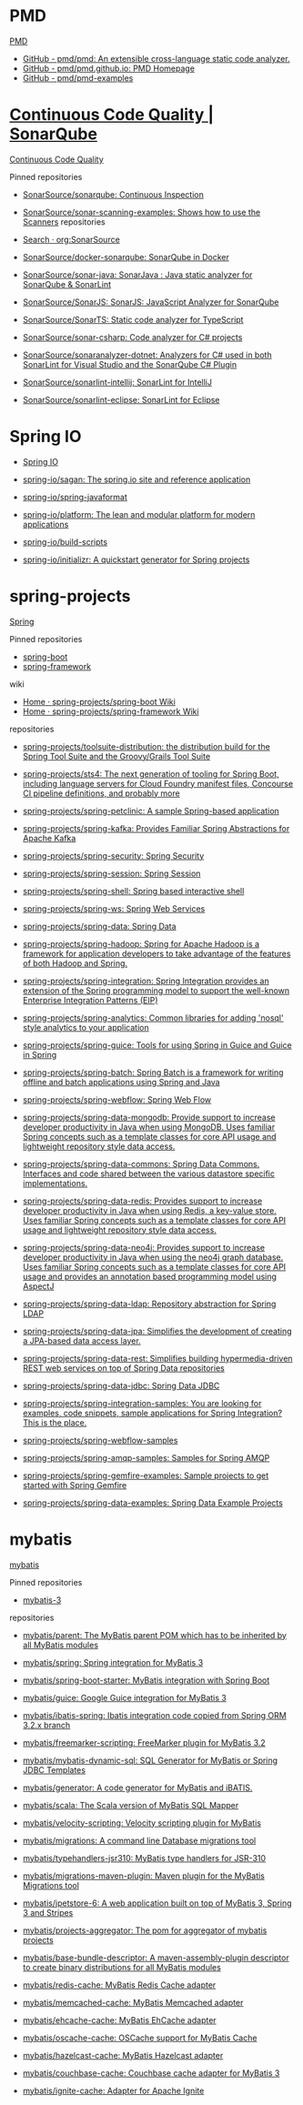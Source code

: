 

# PMD

[PMD](https://github.com/pmd)

* [GitHub - pmd/pmd: An extensible cross-language static code analyzer.](https://github.com/pmd/pmd)
* [GitHub - pmd/pmd.github.io: PMD Homepage](https://github.com/pmd/pmd.github.io)
* [GitHub - pmd/pmd-examples](https://github.com/pmd/pmd-examples)



# [Continuous Code Quality | SonarQube](https://www.sonarqube.org/)
  [Continuous Code Quality](https://github.com/SonarSource)
 
  Pinned repositories 
* [SonarSource/sonarqube: Continuous Inspection](https://github.com/SonarSource/sonarqube)
* [SonarSource/sonar-scanning-examples: Shows how to use the Scanners](https://github.com/SonarSource/sonar-scanning-examples)
repositories
* [Search · org:SonarSource](https://github.com/search?o=desc&q=org%3ASonarSource+&s=stars&type=Repositories)

* [SonarSource/docker-sonarqube: SonarQube in Docker](https://github.com/SonarSource/docker-sonarqube)
* [SonarSource/sonar-java: SonarJava : Java static analyzer for SonarQube & SonarLint](https://github.com/SonarSource/sonar-java)
* [SonarSource/SonarJS: SonarJS: JavaScript Analyzer for SonarQube](https://github.com/SonarSource/SonarJS)
* [SonarSource/SonarTS: Static code analyzer for TypeScript](https://github.com/SonarSource/SonarTS)

* [SonarSource/sonar-csharp: Code analyzer for C# projects](https://github.com/SonarSource/sonar-csharp)
* [SonarSource/sonaranalyzer-dotnet: Analyzers for C# used in both SonarLint for Visual Studio and the SonarQube C# Plugin](https://github.com/SonarSource/sonaranalyzer-dotnet)



* [SonarSource/sonarlint-intellij: SonarLint for IntelliJ](https://github.com/SonarSource/sonarlint-intellij)
* [SonarSource/sonarlint-eclipse: SonarLint for Eclipse](https://github.com/SonarSource/sonarlint-eclipse)


# Spring IO

* [Spring IO](https://github.com/spring-io)

* [spring-io/sagan: The spring.io site and reference application](https://github.com/spring-io/sagan)
* [spring-io/spring-javaformat](https://github.com/spring-io/spring-javaformat)
* [spring-io/platform: The lean and modular platform for modern applications](https://github.com/spring-io/platform)
* [spring-io/build-scripts](https://github.com/spring-io/build-scripts)
* [spring-io/initializr: A quickstart generator for Spring projects](https://github.com/spring-io/initializr)


# spring-projects

[Spring](https://github.com/spring-projects)

Pinned repositories 
* [spring-boot](https://github.com/spring-projects/spring-boot)
* [spring-framework](https://github.com/spring-projects/spring-framework)

wiki
* [Home · spring-projects/spring-boot Wiki](https://github.com/spring-projects/spring-boot/wiki)
* [Home · spring-projects/spring-framework Wiki](https://github.com/spring-projects/spring-framework/wiki)

repositories

* [spring-projects/toolsuite-distribution: the distribution build for the Spring Tool Suite and the Groovy/Grails Tool Suite](https://github.com/spring-projects/toolsuite-distribution)
* [spring-projects/sts4: The next generation of tooling for Spring Boot, including language servers for Cloud Foundry manifest files, Concourse CI pipeline definitions, and probably more](https://github.com/spring-projects/sts4)
* [spring-projects/spring-petclinic: A sample Spring-based application](https://github.com/spring-projects/spring-petclinic)

* [spring-projects/spring-kafka: Provides Familiar Spring Abstractions for Apache Kafka](https://github.com/spring-projects/spring-kafka)
* [spring-projects/spring-security: Spring Security](https://github.com/spring-projects/spring-security)
* [spring-projects/spring-session: Spring Session](https://github.com/spring-projects/spring-session)
* [spring-projects/spring-shell: Spring based interactive shell](https://github.com/spring-projects/spring-shell)
* [spring-projects/spring-ws: Spring Web Services](https://github.com/spring-projects/spring-ws)
* [spring-projects/spring-data: Spring Data](https://github.com/spring-projects/spring-data)
* [spring-projects/spring-hadoop: Spring for Apache Hadoop is a framework for application developers to take advantage of the features of both Hadoop and Spring.](https://github.com/spring-projects/spring-hadoop)
* [spring-projects/spring-integration: Spring Integration provides an extension of the Spring programming model to support the well-known Enterprise Integration Patterns (EIP)](https://github.com/spring-projects/spring-integration)
* [spring-projects/spring-analytics: Common libraries for adding 'nosql' style analytics to your application](https://github.com/spring-projects/spring-analytics)
* [spring-projects/spring-guice: Tools for using Spring in Guice and Guice in Spring](https://github.com/spring-projects/spring-guice)
* [spring-projects/spring-batch: Spring Batch is a framework for writing offline and batch applications using Spring and Java](https://github.com/spring-projects/spring-batch)
* [spring-projects/spring-webflow: Spring Web Flow](https://github.com/spring-projects/spring-webflow)
 
* [spring-projects/spring-data-mongodb: Provide support to increase developer productivity in Java when using MongoDB. Uses familiar Spring concepts such as a template classes for core API usage and lightweight repository style data access.](https://github.com/spring-projects/spring-data-mongodb)
* [spring-projects/spring-data-commons: Spring Data Commons. Interfaces and code shared between the various datastore specific implementations.](https://github.com/spring-projects/spring-data-commons)
* [spring-projects/spring-data-redis: Provides support to increase developer productivity in Java when using Redis, a key-value store. Uses familiar Spring concepts such as a template classes for core API usage and lightweight repository style data access.](https://github.com/spring-projects/spring-data-redis)
* [spring-projects/spring-data-neo4j: Provides support to increase developer productivity in Java when using the neo4j graph database. Uses familiar Spring concepts such as a template classes for core API usage and provides an annotation based programming model using AspectJ](https://github.com/spring-projects/spring-data-neo4j)
* [spring-projects/spring-data-ldap: Repository abstraction for Spring LDAP](https://github.com/spring-projects/spring-data-ldap)
* [spring-projects/spring-data-jpa: Simplifies the development of creating a JPA-based data access layer.](https://github.com/spring-projects/spring-data-jpa)
* [spring-projects/spring-data-rest: Simplifies building hypermedia-driven REST web services on top of Spring Data repositories](https://github.com/spring-projects/spring-data-rest)
* [spring-projects/spring-data-jdbc: Spring Data JDBC](https://github.com/spring-projects/spring-data-jdbc)

* [spring-projects/spring-integration-samples: You are looking for examples, code snippets, sample applications for Spring Integration? This is the place.](https://github.com/spring-projects/spring-integration-samples)
* [spring-projects/spring-webflow-samples](https://github.com/spring-projects/spring-webflow-samples)
* [spring-projects/spring-amqp-samples: Samples for Spring AMQP](https://github.com/spring-projects/spring-amqp-samples)
* [spring-projects/spring-gemfire-examples: Sample projects to get started with Spring Gemfire](https://github.com/spring-projects/spring-gemfire-examples)
* [spring-projects/spring-data-examples: Spring Data Example Projects](https://github.com/spring-projects/spring-data-examples)



# mybatis

[mybatis](https://github.com/mybatis)

Pinned repositories 
* [mybatis-3](https://github.com/mybatis/mybatis-3)

repositories
* [mybatis/parent: The MyBatis parent POM which has to be inherited by all MyBatis modules](https://github.com/mybatis/parent)
* [mybatis/spring: Spring integration for MyBatis 3](https://github.com/mybatis/spring)
* [mybatis/spring-boot-starter: MyBatis integration with Spring Boot](https://github.com/mybatis/spring-boot-starter)
* [mybatis/guice: Google Guice integration for MyBatis 3](https://github.com/mybatis/guice)
* [mybatis/ibatis-spring: Ibatis integration code copied from Spring ORM 3.2.x branch](https://github.com/mybatis/ibatis-spring)
* [mybatis/freemarker-scripting: FreeMarker plugin for MyBatis 3.2](https://github.com/mybatis/freemarker-scripting)
 

* [mybatis/mybatis-dynamic-sql: SQL Generator for MyBatis or Spring JDBC Templates](https://github.com/mybatis/mybatis-dynamic-sql)
* [mybatis/generator: A code generator for MyBatis and iBATIS.](https://github.com/mybatis/generator)
* [mybatis/scala: The Scala version of MyBatis SQL Mapper](https://github.com/mybatis/scala)
* [mybatis/velocity-scripting: Velocity scripting plugin for MyBatis](https://github.com/mybatis/velocity-scripting)
* [mybatis/migrations: A command line Database migrations tool](https://github.com/mybatis/migrations)
* [mybatis/typehandlers-jsr310: MyBatis type handlers for JSR-310](https://github.com/mybatis/typehandlers-jsr310)
* [mybatis/migrations-maven-plugin: Maven plugin for the MyBatis Migrations tool](https://github.com/mybatis/migrations-maven-plugin)
* [mybatis/jpetstore-6: A web application built on top of MyBatis 3, Spring 3 and Stripes](https://github.com/mybatis/jpetstore-6)
* [mybatis/projects-aggregator: The pom for aggregator of mybatis projects](https://github.com/mybatis/projects-aggregator)
* [mybatis/base-bundle-descriptor: A maven-assembly-plugin descriptor to create binary distributions for all MyBatis modules](https://github.com/mybatis/base-bundle-descriptor)


* [mybatis/redis-cache: MyBatis Redis Cache adapter](https://github.com/mybatis/redis-cache)
* [mybatis/memcached-cache: MyBatis Memcached adapter](https://github.com/mybatis/memcached-cache)
* [mybatis/ehcache-cache: MyBatis EhCache adapter](https://github.com/mybatis/ehcache-cache)
* [mybatis/oscache-cache: OSCache support for MyBatis Cache](https://github.com/mybatis/oscache-cache)
* [mybatis/hazelcast-cache: MyBatis Hazelcast adapter](https://github.com/mybatis/hazelcast-cache)
* [mybatis/couchbase-cache: Couchbase cache adapter for MyBatis 3](https://github.com/mybatis/couchbase-cache)
* [mybatis/ignite-cache: Adapter for Apache Ignite](https://github.com/mybatis/ignite-cache)


